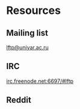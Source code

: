 # Resources

## Mailing list

[lftp@uniyar.ac.ru](mailto:lftp@uniyar.ac.ru)

## IRC

[irc.freenode.net:6697/#lftp](irc://irc.freenode.net:6697/#lftp)

## Reddit